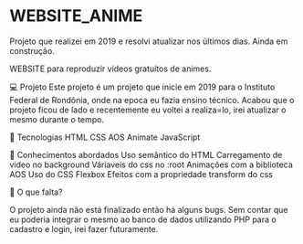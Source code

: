# WEBSITE_ANIME
Projeto que realizei em 2019 e resolvi atualizar nos últimos dias. Ainda em construção.

WEBSITE para reproduzir vídeos gratuítos de animes.


💻 Projeto
Este projeto é um projeto que inicie em 2019 para o Instituto Federal de Rondônia, onde na epoca eu fazia ensino técnico. Acabou que o projeto ficou de lado e recentemente eu voltei a realiza=lo, irei atualizar o mesmo durante o tempo.

🚀 Tecnologias
HTML
CSS
AOS Animate
JavaScript

📔 Conhecimentos abordados
 Uso semântico do HTML
 Carregamento de video no background
 Váriaveis do css no :root
 Animações com a biblioteca AOS
 Uso do CSS Flexbox
 Efeitos com a propriedade transform do css

📔  O que falta?

O projeto ainda não está finalizado então há alguns bugs. Sem contar que eu poderia integrar o mesmo ao banco de dados utilizando PHP para o cadastro e login, irei fazer futuramente.

